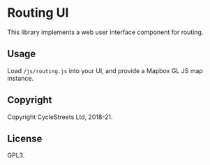 # Routing UI

This library implements a web user interface component for routing.


## Usage

Load `/js/routing.js` into your UI, and provide a Mapbox GL JS map instance.


## Copyright

Copyright CycleStreets Ltd, 2018-21.


## License

GPL3.
